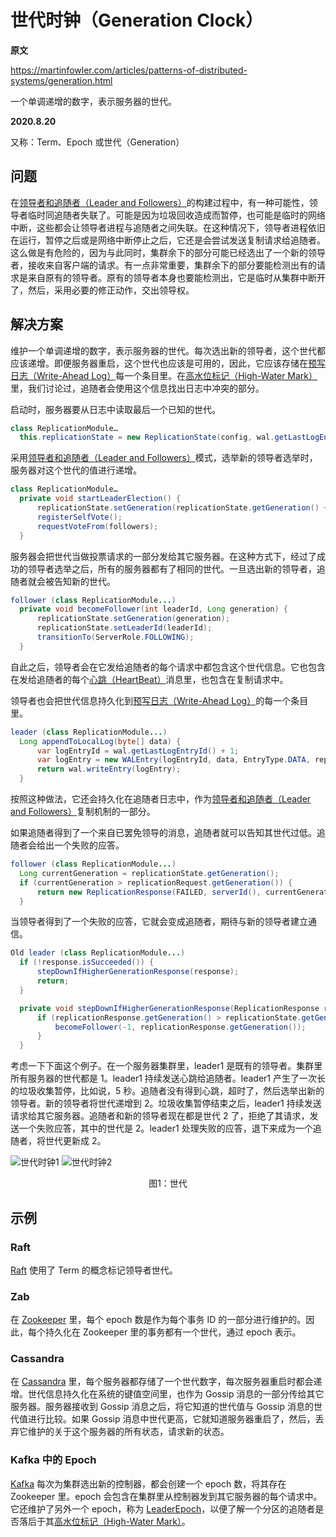 # 世代时钟（Generation Clock）

**原文**

https://martinfowler.com/articles/patterns-of-distributed-systems/generation.html

一个单调递增的数字，表示服务器的世代。

**2020.8.20**

又称：Term、Epoch 或世代（Generation）

## 问题

在[领导者和追随者（Leader and Followers）](https://martinfowler.com/articles/patterns-of-distributed-systems/leader-follower.html)的构建过程中，有一种可能性，领导者临时同追随者失联了。可能是因为垃圾回收造成而暂停，也可能是临时的网络中断，这些都会让领导者进程与追随者之间失联。在这种情况下，领导者进程依旧在运行，暂停之后或是网络中断停止之后，它还是会尝试发送复制请求给追随者。这么做是有危险的，因为与此同时，集群余下的部分可能已经选出了一个新的领导者，接收来自客户端的请求。有一点非常重要，集群余下的部分要能检测出有的请求是来自原有的领导者。原有的领导者本身也要能检测出，它是临时从集群中断开了，然后，采用必要的修正动作，交出领导权。

## 解决方案

维护一个单调递增的数字，表示服务器的世代。每次选出新的领导者，这个世代都应该递增。即便服务器重启，这个世代也应该是可用的，因此，它应该存储在[预写日志（Write-Ahead Log）](https://martinfowler.com/articles/patterns-of-distributed-systems/wal.html)每一个条目里。在[高水位标记（High-Water Mark）](high-water-mark.md)里，我们讨论过，追随者会使用这个信息找出日志中冲突的部分。

启动时，服务器要从日志中读取最后一个已知的世代。

```java
class ReplicationModule…
  this.replicationState = new ReplicationState(config, wal.getLastLogEntryGeneration());
```

采用[领导者和追随者（Leader and Followers）](https://martinfowler.com/articles/patterns-of-distributed-systems/leader-follower.html)模式，选举新的领导者选举时，服务器对这个世代的值进行递增。

```java
class ReplicationModule…
  private void startLeaderElection() {
      replicationState.setGeneration(replicationState.getGeneration() + 1);
      registerSelfVote();
      requestVoteFrom(followers);
  }
```

服务器会把世代当做投票请求的一部分发给其它服务器。在这种方式下，经过了成功的领导者选举之后，所有的服务器都有了相同的世代。一旦选出新的领导者，追随者就会被告知新的世代。

```java
follower (class ReplicationModule...)
  private void becomeFollower(int leaderId, Long generation) {
      replicationState.setGeneration(generation);
      replicationState.setLeaderId(leaderId);
      transitionTo(ServerRole.FOLLOWING);
  }
```

自此之后，领导者会在它发给追随者的每个请求中都包含这个世代信息。它也包含在发给追随者的每个[心跳（HeartBeat）](heartbeat.md)消息里，也包含在复制请求中。

领导者也会把世代信息持久化到[预写日志（Write-Ahead Log）](https://martinfowler.com/articles/patterns-of-distributed-systems/wal.html)的每一个条目里。

```java
leader (class ReplicationModule...)
  Long appendToLocalLog(byte[] data) {
      var logEntryId = wal.getLastLogEntryId() + 1;
      var logEntry = new WALEntry(logEntryId, data, EntryType.DATA, replicationState.getGeneration());
      return wal.writeEntry(logEntry);
  }
```

按照这种做法，它还会持久化在追随者日志中，作为[领导者和追随者（Leader and Followers）](https://martinfowler.com/articles/patterns-of-distributed-systems/leader-follower.html)复制机制的一部分。

如果追随者得到了一个来自已罢免领导的消息，追随者就可以告知其世代过低。追随者会给出一个失败的应答。

```java
follower (class ReplicationModule...)
  Long currentGeneration = replicationState.getGeneration();
  if (currentGeneration > replicationRequest.getGeneration()) {
      return new ReplicationResponse(FAILED, serverId(), currentGeneration, wal.getLastLogEntryId());
  }
```

当领导者得到了一个失败的应答，它就会变成追随者，期待与新的领导者建立通信。

```java
Old leader (class ReplicationModule...)
  if (!response.isSucceeded()) {
      stepDownIfHigherGenerationResponse(response);
      return;
  }

  private void stepDownIfHigherGenerationResponse(ReplicationResponse replicationResponse) {
      if (replicationResponse.getGeneration() > replicationState.getGeneration()) {
          becomeFollower(-1, replicationResponse.getGeneration());
      }
  }
```

考虑一下下面这个例子。在一个服务器集群里，leader1 是既有的领导者。集群里所有服务器的世代都是 1。leader1 持续发送心跳给追随者。leader1 产生了一次长的垃圾收集暂停，比如说，5 秒。追随者没有得到心跳，超时了，然后选举出新的领导者。新的领导者将世代递增到 2。垃圾收集暂停结束之后，leader1 持续发送请求给其它服务器。追随者和新的领导者现在都是世代 2 了，拒绝了其请求，发送一个失败应答，其中的世代是 2。leader1 处理失败的应答，退下来成为一个追随者，将世代更新成 2。

![世代时钟1](../image/generation1.png)
![世代时钟2](../image/generation2.png)
<center>图1：世代</center>

## 示例

### Raft

[Raft](https://raft.github.io/) 使用了 Term 的概念标记领导者世代。

### Zab

在 [Zookeeper](https://zookeeper.apache.org/doc/r3.4.13/zookeeperInternals.html#sc_atomicBroadcast) 里，每个 epoch 数是作为每个事务 ID 的一部分进行维护的。因此，每个持久化在 Zookeeper 里的事务都有一个世代，通过 epoch 表示。

### Cassandra

在 [Cassandra](http://cassandra.apache.org/) 里，每个服务器都存储了一个世代数字，每次服务器重启时都会递增。世代信息持久化在系统的键值空间里，也作为 Gossip 消息的一部分传给其它服务器。服务器接收到 Gossip 消息之后，将它知道的世代值与 Gossip 消息的世代值进行比较。如果 Gossip 消息中世代更高，它就知道服务器重启了，然后，丢弃它维护的关于这个服务器的所有状态，请求新的状态。

### Kafka 中的 Epoch

[Kafka](https://kafka.apache.org/) 每次为集群选出新的控制器，都会创建一个 epoch 数，将其存在 Zookeeper 里。epoch 会包含在集群里从控制器发到其它服务器的每个请求中。它还维护了另外一个 epoch，称为 [LeaderEpoch](https://cwiki.apache.org/confluence/display/KAFKA/KIP-101+-+Alter+Replication+Protocol+to+use+Leader+Epoch+rather+than+High+Watermark+for+Truncation)，以便了解一个分区的追随者是否落后于其[高水位标记（High-Water Mark）](high-water-mark.md)。
